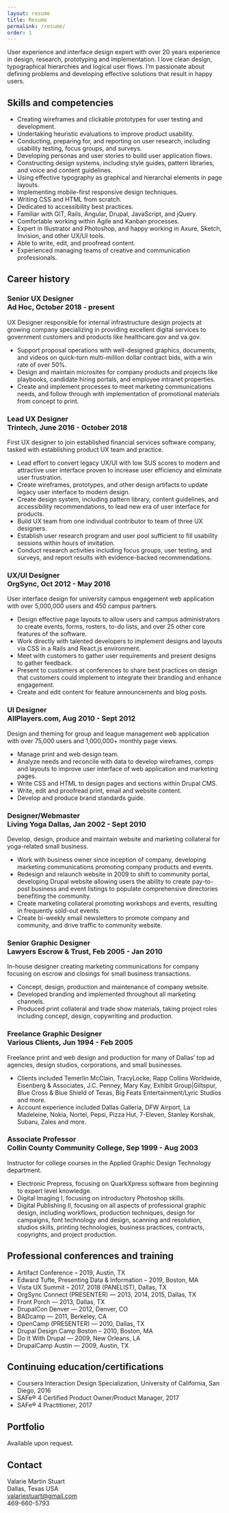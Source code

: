 ```yaml
---
layout: resume
title: Resume
permalink: /resume/
order: 1
---
```


User experience and interface design expert with over 20 years experience in design, research, prototyping and implementation. I love clean design, typographical hierarchies and logical user flows. I’m passionate about defining problems and developing effective solutions that result in happy users.

## Skills and competencies

  * Creating wireframes and clickable prototypes for user testing and development.
  * Undertaking heuristic evaluations to improve product usability.
  * Conducting, preparing for, and reporting on user research, including usability testing, focus groups, and surveys.
  * Developing personas and user stories to build user application flows.
  * Constructing design systems, including style guides, pattern libraries, and voice and content guidelines.
  * Using effective typography as graphical and hierarchal elements in page layouts.
  * Implementing mobile-first responsive design techniques.
  * Writing CSS and HTML from scratch.
  * Dedicated to accessibility best practices.
  * Familiar with GIT, Rails, Angular, Drupal, JavaScript, and jQuery.
  * Comfortable working within Agile and Kanban processes.
  * Expert in Illustrator and Photoshop, and happy working in Axure, Sketch, Invision, and other UX/UI tools.
  * Able to write, edit, and proofread content.
  * Experienced managing teams of creative and communication professionals.

## Career history

### Senior UX Designer <br />Ad Hoc,  October 2018 - present
UX Designer responsible for internal infrastructure design projects at growing company specializing in providing excellent digital services to government customers and products like healthcare.gov and va.gov.

  * Support proposal operations with well-designed graphics, documents, and videos on quick-turn multi-million dollar contract bids, with a win rate of over 50%.
  * Design and maintain microsites for company products and projects like playbooks, candidate hiring portals, and employee intranet properties.
  * Create and implement processes to meet marketing communications needs, and follow through with implementation of promotional materials from concept to print.

### Lead UX Designer <br />Trintech,  June 2016 - October 2018
First UX designer to join established financial services software company, tasked with establishing product UX team and practice.

  * Lead effort to convert legacy UX/UI with low SUS scores to modern and attractive user interface proven to increase user efficiency and eliminate user frustration.
  * Create wireframes, prototypes, and other design artifacts to update legacy user interface to modern design.
  * Create design system, including pattern library, content guidelines, and accessibility recommendations, to lead new era of user interface for products.
  * Build UX team from one individual contributor to team of three UX designers.
  * Establish user research program and user pool sufficient to fill usability sessions within hours of invitation.
  * Conduct research activities including focus groups, user testing, and surveys, and report results with evidence-backed recommendations.


### UX/UI Designer <br />OrgSync, Oct 2012 - May 2016

User interface design for university campus engagement web application with over 5,000,000 users and 450 campus partners.

  * Design effective page layouts to allow users and campus administrators to create events, forms, rosters, to-do lists, and over 25 other core features of the software.
  * Work directly with talented developers to implement designs and layouts via CSS in a Rails and React.js environment.
  * Meet with customers to gather user requirements and present designs to gather feedback.
  * Present to customers at conferences to share best practices on design that customers could implement to integrate their branding and enhance engagement.
  * Create and edit content for feature announcements and blog posts.

### UI Designer <br />AllPlayers.com, Aug 2010 - Sept 2012

Design and theming for group and league management web application with over 75,000 users and 1,000,000+ monthly page views.

  * Manage print and web design team.
  * Analyze needs and reconcile with data to develop wireframes, comps and layouts to improve user interface of web application and marketing pages.
  * Write CSS and HTML to design pages and sections within Drupal CMS.
  * Write, edit and proofread print, email and website content.
  * Develop and produce brand standards guide.

### Designer/Webmaster <br />Living Yoga Dallas, Jan 2002 - Sept 2010

Develop, design, produce and maintain website and marketing collateral for yoga-related small business.

  * Work with business owner since inception of company, developing marketing communications promoting company products and events.
  * Redesign and relaunch website in 2009 to shift to community portal, developing Drupal website allowing users the ability to create pay-to-post business and event listings to populate comprehensive directories benefiting the community.
  * Create marketing collateral promoting workshops and events, resulting in frequently sold-out events.
  * Create bi-weekly email newsletters to promote company and community, and drive traffic to community website.

### Senior Graphic Designer <br />Lawyers Escrow & Trust, Feb 2005 - Jan 2010

In-house designer creating marketing communications for company focusing on escrow and closings for small business transactions.

  * Concept, design, production and maintenance of company website.
  * Developed branding and implemented throughout all marketing channels.
  * Produced print collateral and trade show materials, taking project roles including concept, design, copywriting and production.

### Freelance Graphic Designer <br />Various Clients, Jun 1994 - Feb 2005

Freelance print and web design and production for many of Dallas’ top ad agencies, design studios, corporations, and small businesses.

  * Clients included Temerlin McClain, TracyLocke, Rapp Collins Worldwide, Eisenberg & Associates, J.C. Penney, Mary Kay, Exhibit Group\|Giltspur, Blue Cross & Blue Shield of Texas, Big Feats Entertainment/Lyric Studios and more.
  * Account experience included Dallas Galleria, DFW Airport, La Madeleine, Nokia, Nortel, Pepsi, Pizza Hut, 7-Eleven, Stanley Korshak, Subaru, Zales and more.

### Associate Professor <br />Collin County Community College, Sep 1999 - Aug 2003

Instructor for college courses in the Applied Graphic Design Technology department.

  * Electronic Prepress, focusing on QuarkXpress software from beginning to expert level  knowledge.
  * Digital Imaging I, focusing on introductory Photoshop skills.
  * Digital Publishing II, focusing on all aspects of professional graphic design, including workflows, production techniques, design for campaigns, font technology and design, scanning and resolution, studios skills, printing technologies, business practices, contracts, copyrights, and project production.

## Professional conferences and training

  * Artifact Conference – 2019, Austin, TX
  * Edward Tufte, Presenting Data & Information – 2019, Boston, MA
  * Vista UX Summit – 2017, 2018 (PANELIST), Dallas, TX
  * OrgSync Connect (PRESENTER) — 2013, 2014, 2015, Dallas, TX
  * Front Porch — 2013, Dallas, TX
  * DrupalCon Denver — 2012, Denver, CO
  * BADcamp — 2011, Berkeley, CA
  * OpenCamp (PRESENTER) — 2010, Dallas, TX
  * Drupal Design Camp Boston – 2010, Boston, MA
  * Do It With Drupal — 2009, New Orleans, LA
  * DrupalCamp Austin — 2009, Austin, TX

## Continuing education/certifications

  * Coursera Interaction Design Specialization, University of California, San Diego, 2016
  * SAFe® 4 Certified Product Owner/Product Manager, 2017
  * SAFe® 4 Practitioner, 2017

## Portfolio

Available upon request.

## Contact

Valarie Martin Stuart<br />
Dallas, Texas USA<br />
valariestuart@gmail.com<br />
469-660-5793
